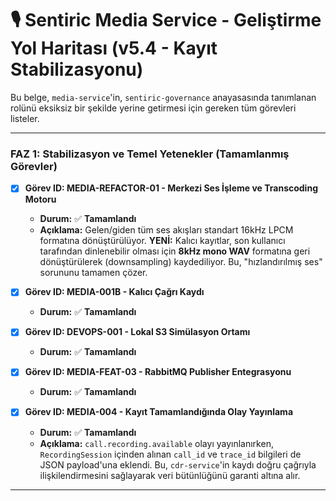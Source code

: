 # 🎙️ Sentiric Media Service - Geliştirme Yol Haritası (v5.4 - Kayıt Stabilizasyonu)

Bu belge, `media-service`'in, `sentiric-governance` anayasasında tanımlanan rolünü eksiksiz bir şekilde yerine getirmesi için gereken tüm görevleri listeler.

---

### **FAZ 1: Stabilizasyon ve Temel Yetenekler (Tamamlanmış Görevler)**

-   [x] **Görev ID: MEDIA-REFACTOR-01 - Merkezi Ses İşleme ve Transcoding Motoru**
    -   **Durum:** ✅ **Tamamlandı**
    -   **Açıklama:** Gelen/giden tüm ses akışları standart 16kHz LPCM formatına dönüştürülüyor. **YENİ:** Kalıcı kayıtlar, son kullanıcı tarafından dinlenebilir olması için **8kHz mono WAV** formatına geri dönüştürülerek (downsampling) kaydediliyor. Bu, "hızlandırılmış ses" sorununu tamamen çözer.

-   [x] **Görev ID: MEDIA-001B - Kalıcı Çağrı Kaydı**
    -   **Durum:** ✅ **Tamamlandı**

-   [x] **Görev ID: DEVOPS-001 - Lokal S3 Simülasyon Ortamı**
    -   **Durum:** ✅ **Tamamlandı**

-   [x] **Görev ID: MEDIA-FEAT-03 - RabbitMQ Publisher Entegrasyonu**
    -   **Durum:** ✅ **Tamamlandı**

-   [x] **Görev ID: MEDIA-004 - Kayıt Tamamlandığında Olay Yayınlama**
    -   **Durum:** ✅ **Tamamlandı**
    -   **Açıklama:** `call.recording.available` olayı yayınlanırken, `RecordingSession` içinden alınan `call_id` ve `trace_id` bilgileri de JSON payload'una eklendi. Bu, `cdr-service`'in kaydı doğru çağrıyla ilişkilendirmesini sağlayarak veri bütünlüğünü garanti altına alır.

---